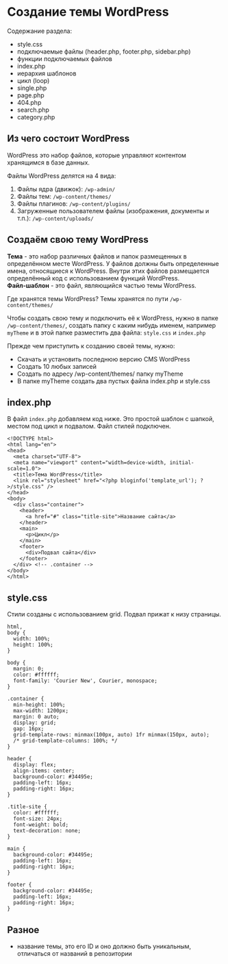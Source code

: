 # Создание темы WordPress
Содержание раздела:
- style.css
- подключаемые файлы (header.php, footer.php, sidebar.php)
- функции подключаемых файлов
- index.php
- иерархия шаблонов
- цикл (loop)
- single.php
- page.php
- 404.php
- search.php
- category.php

## Из чего состоит WordPress
WordPress это набор файлов, которые управляют контентом хранящимся в базе данных.

Файлы WordPress делятся на 4 вида:
1. Файлы ядра (движок): `/wp-admin/`
2. Файлы тем: `/wp-content/themes/`
3. Файлы плагинов: `/wp-content/plugins/`
4. Загруженные пользователем файлы (изображения, документы и т.п.): `/wp-content/uploads/`

## Создаём свою тему WordPress
**Тема** - это набор различных файлов и папок размещенных в определённом месте WordPress. У файлов должны быть определенные имена, относящиеся к WordPress. Внутри этих файлов размещается определённый код с использованием функций WordPress.  
**Файл-шаблон** - это файл, являющийся частью темы WordPress.  

Где хранятся темы WordPress? Темы хранятся по пути `/wp-content/themes/`

Чтобы создать свою тему и подключить её к WordPress, нужно в папке `/wp-content/themes/`, создать папку с каким нибудь именем, например `myTheme` и в этой папке разместить два файла: `style.css` и `index.php`

Прежде чем приступить к созданию своей темы, нужно:
- Скачать и установить последнюю версию CMS WordPress
- Создать 10 любых записей
- Создать по адресу /wp-content/themes/ папку myTheme
- В папке myTheme создать два пустых файла index.php и style.css

## index.php
В файл `index.php` добавляем код ниже. Это простой шаблон с шапкой, местом под цикл и подвалом. Файл стилей подключен.

    <!DOCTYPE html>
    <html lang="en">
    <head>
      <meta charset="UTF-8">
      <meta name="viewport" content="width=device-width, initial-scale=1.0">
      <title>Тема WordPress</title>
      <link rel="stylesheet" href="<?php bloginfo('template_url'); ?>/style.css" />
    </head>
    <body>
      <div class="container">
        <header>
          <a href="#" class="title-site">Название сайта</a>
        </header>
        <main>
          <p>Цикл</p>
        </main>
        <footer>
          <div>Подвал сайта</div>
        </footer>
      </div> <!-- .container -->
    </body>
    </html>

## style.css
Стили созданы с использованием grid. Подвал прижат к низу страницы.

    html,
    body {
      width: 100%;
      height: 100%;
    }

    body {
      margin: 0;
      color: #ffffff;
      font-family: 'Courier New', Courier, monospace;
    }

    .container {
      min-height: 100%;
      max-width: 1200px;
      margin: 0 auto;
      display: grid;
      gap: 16px;
      grid-template-rows: minmax(100px, auto) 1fr minmax(150px, auto);
      /* grid-template-columns: 100%; */
    }

    header {
      display: flex;
      align-items: center;
      background-color: #34495e;
      padding-left: 16px;
      padding-right: 16px;
    }

    .title-site {
      color: #ffffff;
      font-size: 24px;
      font-weight: bold;
      text-decoration: none;
    }

    main {
      background-color: #34495e;
      padding-left: 16px;
      padding-right: 16px;
    }

    footer {
      background-color: #34495e;
      padding-left: 16px;
      padding-right: 16px;
    }

## Разное
- название темы, это его ID и оно должно быть уникальным, отличаться от названий в репозитории
